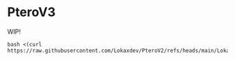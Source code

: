 # PteroV3

WIP!

```
bash <(curl https://raw.githubusercontent.com/Lokaxdev/PteroV2/refs/heads/main/LokaXDev.sh)
```

